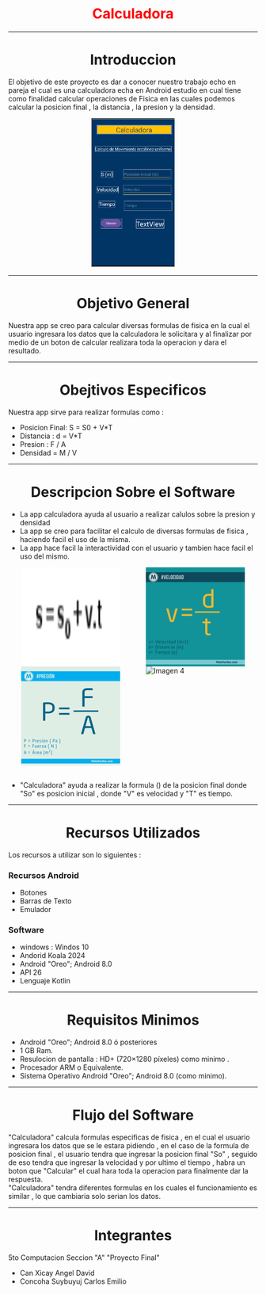 <div style="text-align: center;">
<h1 style="color:Red;">Calculadora</h1>  
</div>

___
<div style="text-align: center;">
<h1>Introduccion</h1>  
</div>

El objetivo de este proyecto es dar a conocer nuestro trabajo echo en pareja el cual es una calculadora echa en Android estudio en cual tiene como finalidad calcular operaciones de Fisica en las cuales podemos calcular la posicion final , la distancia , la presion y la densidad.

<div style="text-align: center;">
  <img src="diseño 2.png" alt="Texto alternativo" height="300" />
</div>


___

<div style="text-align: center;">
<h1>Objetivo General</h1>  
</div>

Nuestra app se creo para calcular diversas formulas de fisica en la cual el usuario ingresara los datos que la calculadora le solicitara y al finalizar por medio de un boton de calcular realizara toda la operacion y dara el resultado.

___
<div style="text-align: center;">
<h1>Obejtivos Especificos</h1>  
</div>

Nuestra app sirve para realizar formulas como :
- Posicion Final: S = S0 + V*T 
- Distancia : d = V*T
- Presion : F / A
- Densidad = M / V

___
<div style="text-align: center;">
<h1>Descripcion Sobre el Software</h1>  
</div>

- La app calculadora ayuda al usuario a realizar calulos sobre la presion y densidad <br>
- La app se creo para facilitar el calculo de diversas formulas de fisica , haciendo facil el uso de la misma.
- La app hace facil la interactividad con el usuario y tambien hace facil el uso del mismo. 

<div style="display: flex; justify-content: space-around;">
  <img src="Captura de pantalla 2024-10-04 084752.png" alt="Imagen 1" width="200" />
  <img src="image-asset.jpeg" alt="Imagen 2" width="200" />
</div>
<div style="display: flex; justify-content: space-around;">
  <img src="image-asset.png" alt="Imagen 3" width="200" />
  <img src="Fórmula-general-densidad.png" alt="Imagen 4" width="200" />
</div>
<br>

- "Calculadora" ayuda a realizar la formula () de la posicion final donde "So" es posicion inicial , donde "V" es velocidad y "T" es tiempo.
___
<div style="text-align: center;">
<h1>Recursos Utilizados</h1>  
</div>

Los recursos a utilizar son lo siguientes :

### Recursos Android
- Botones 
- Barras de Texto
- Emulador
### Software
- windows : Windos 10
- Andorid Koala 2024
- Android "Oreo"; Android 8.0
- API 26
- Lenguaje Kotlin
___
<div style="text-align: center;">
<h1>Requisitos Minimos</h1>  
</div>

- Android "Oreo"; Android 8.0 ó posteriores
- 1 GB Ram.
- Resulocion de pantalla :  HD+ (720×1280 píxeles) como minimo .
- Procesador ARM o Equivalente.
- Sistema Operativo Android "Oreo"; Android 8.0 (como minimo). 
___
<div style="text-align: center;">
<h1>Flujo del Software</h1>  
</div>

"Calculadora" calcula formulas especificas de fisica , en el cual el usuario ingresara los datos que se le estara pidiendo , en el caso de la formula de posicion final , el usuario tendra que ingresar la posicion final "So" , seguido de eso tendra que ingresar la velocidad y por ultimo el tiempo , habra un boton que "Calcular" el cual hara toda la operacion para finalmente dar la respuesta.<br>
"Calculadora" tendra diferentes formulas en los cuales el funcionamiento es similar , lo que cambiaria solo serian los datos.
___
<div style="text-align: center;">
<h1>Integrantes</h1>  
</div>
5to Computacion
Seccion "A"
"Proyecto Final" 

- Can Xicay Angel David
- Concoha Suybuyuj Carlos Emilio 